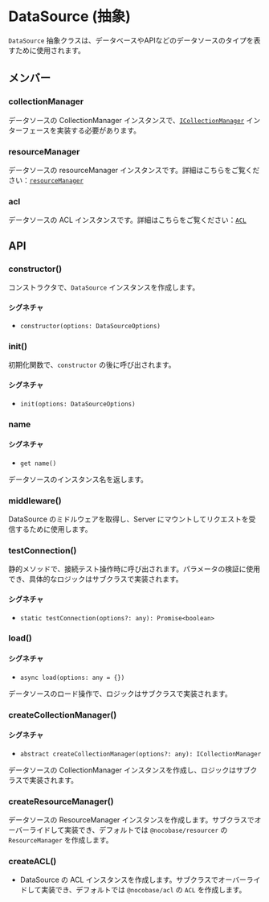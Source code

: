 # DataSource (抽象)

`DataSource` 抽象クラスは、データベースやAPIなどのデータソースのタイプを表すために使用されます。

## メンバー

### collectionManager

データソースの CollectionManager インスタンスで、[`ICollectionManager`](/api/data-source-manager/i-collection-manager) インターフェースを実装する必要があります。

### resourceManager

データソースの resourceManager インスタンスです。詳細はこちらをご覧ください：[`resourceManager`](/api/resourcer/resource-manager)

### acl

データソースの ACL インスタンスです。詳細はこちらをご覧ください：[`ACL`](/api/acl/acl)

## API

### constructor()

コンストラクタで、`DataSource` インスタンスを作成します。

#### シグネチャ

- `constructor(options: DataSourceOptions)`

### init() 

初期化関数で、`constructor` の後に呼び出されます。

#### シグネチャ

- `init(options: DataSourceOptions)`

### name

#### シグネチャ

- `get name()`

データソースのインスタンス名を返します。

### middleware()

DataSource のミドルウェアを取得し、Server にマウントしてリクエストを受信するために使用します。

### testConnection()

静的メソッドで、接続テスト操作時に呼び出されます。パラメータの検証に使用でき、具体的なロジックはサブクラスで実装されます。

#### シグネチャ

- `static testConnection(options?: any): Promise<boolean>`

### load()

#### シグネチャ

- `async load(options: any = {})`

データソースのロード操作で、ロジックはサブクラスで実装されます。

### createCollectionManager()

#### シグネチャ
- `abstract createCollectionManager(options?: any): ICollectionManager`

データソースの CollectionManager インスタンスを作成し、ロジックはサブクラスで実装されます。

### createResourceManager()

データソースの ResourceManager インスタンスを作成します。サブクラスでオーバーライドして実装でき、デフォルトでは `@nocobase/resourcer` の `ResourceManager` を作成します。

### createACL()

- DataSource の ACL インスタンスを作成します。サブクラスでオーバーライドして実装でき、デフォルトでは `@nocobase/acl` の `ACL` を作成します。

